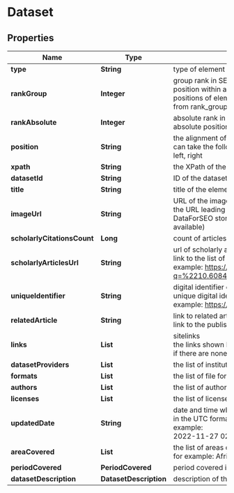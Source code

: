 # Dataset


## Properties

| Name | Type | Description | Notes |
|------------ | ------------- | ------------- | -------------|
**type** | **String** | type of element |[optional]|
**rankGroup** | **Integer** | group rank in SERP<br>position within a group of elements with identical type values<br>positions of elements with different type values are omitted from rank_group |[optional]|
**rankAbsolute** | **Integer** | absolute rank in SERP<br>absolute position among all the elements in SERP |[optional]|
**position** | **String** | the alignment of the element in SERP<br>can take the following values:<br>left, right |[optional]|
**xpath** | **String** | the XPath of the element |[optional]|
**datasetId** | **String** | ID of the dataset |[optional]|
**title** | **String** | title of the element |[optional]|
**imageUrl** | **String** | URL of the image<br>the URL leading to the image on the original resource or DataForSEO storage (in case the original source is not available) |[optional]|
**scholarlyCitationsCount** | **Long** | count of articles that refer to the dataset |[optional]|
**scholarlyArticlesUrl** | **String** | url of scholarly articles<br>link to the list of scholarly articles on Google Scholar<br>example: https://scholar.google.com/scholar?q=%2210.6084%20m9%20figshare%207427933%20v1%22 |[optional]|
**uniqueIdentifier** | **String** | digital identifier of an object<br>unique digital identifier of the dataset<br>example: https://doi.org/10.5061/dryad.hmgqnk9m3 |[optional]|
**relatedArticle** | **String** | link to related article<br>link to the published article that is related to the dataset |[optional]|
**links** | **List<LinkElement>** | sitelinks<br>the links shown below some of Google Dataset’s search results<br>if there are none, equals null |[optional]|
**datasetProviders** | **List<LicensesElement>** | the list of institutions that provided the dataset |[optional]|
**formats** | **List<FormatsElement>** | the list of file formats of the dataset |[optional]|
**authors** | **List<AuthorsElement>** | the list of authors of the dataset |[optional]|
**licenses** | **List<LicensesElement>** | the list of licenses issued to the dataset |[optional]|
**updatedDate** | **String** | date and time when the result was last updated<br>in the UTC format: “yyyy-mm-dd hh-mm-ss +00:00”<br>example:<br>2022-11-27 02:00:00 +00:00 |[optional]|
**areaCovered** | **List<String>** | the list of areas covered in the dataset<br>for example: Africa, Global |[optional]|
**periodCovered** | **PeriodCovered** | period covered in the dataset |[optional]|
**datasetDescription** | **DatasetDescription** | description of the dataset |[optional]|